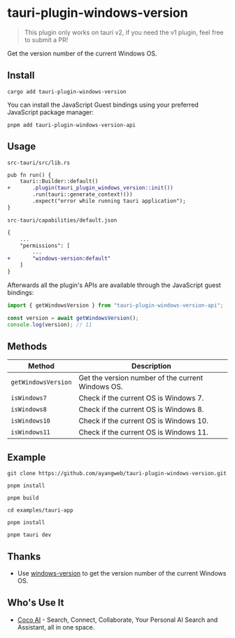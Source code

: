 # tauri-plugin-windows-version

> This plugin only works on tauri v2, if you need the v1 plugin, feel free to submit a PR!

Get the version number of the current Windows OS.

## Install

```shell
cargo add tauri-plugin-windows-version
```

You can install the JavaScript Guest bindings using your preferred JavaScript package manager:

```shell
pnpm add tauri-plugin-windows-version-api
```

## Usage

`src-tauri/src/lib.rs`

```diff
pub fn run() {
    tauri::Builder::default()
+       .plugin(tauri_plugin_windows_version::init())
        .run(tauri::generate_context!())
        .expect("error while running tauri application");
}
```

`src-tauri/capabilities/default.json`

```diff
{
    ...
    "permissions": [
        ...
+       "windows-version:default"
    ]
}
```

Afterwards all the plugin's APIs are available through the JavaScript guest bindings:

```ts
import { getWindowsVersion } from "tauri-plugin-windows-version-api";

const version = await getWindowsVersion();
console.log(version); // 11
```

## Methods

| Method              | Description                                       |
| ------------------- | ------------------------------------------------- |
| `getWindowsVersion` | Get the version number of the current Windows OS. |
| `isWindows7`        | Check if the current OS is Windows 7.             |
| `isWindows8`        | Check if the current OS is Windows 8.             |
| `isWindows10`       | Check if the current OS is Windows 10.            |
| `isWindows11`       | Check if the current OS is Windows 11.            |

## Example

```shell
git clone https://github.com/ayangweb/tauri-plugin-windows-version.git
```

```shell
pnpm install

pnpm build

cd examples/tauri-app

pnpm install

pnpm tauri dev
```

## Thanks

- Use [windows-version](https://crates.io/crates/windows-version) to get the version number of the current Windows OS.

## Who's Use It

- [Coco AI](https://github.com/infinilabs/coco-app) - Search, Connect, Collaborate, Your Personal AI Search and Assistant, all in one space.
